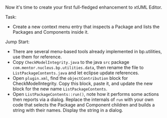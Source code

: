 Now it's time to create your first full-fledged enhancement to xtUML Editor.

Task:
  - Create a new context menu entry that inspects a Package and lists the Packages and Components inside it.
  
Jump Start:
  - There are several menu-based tools already implemented in bp.utilities, use them for reference.
  - Copy ```CheckModelIntegrity.java``` to the java ```src``` package ```com.mentor.nucleus.bp.utilities.data```, then rename 
  the file to ```ListPackageContents.java``` and let eclipse update references.
  - Open ```plugin.xml```, find the ```objectContribution``` block for CheckModelIntegrity.  Copy this block, paste it, and 
  update the new block for the new name ```ListPackageContents```.
  - Open ```ListPackageContents::run()```, note how it performs some actions then reports via a dialog. Replace the internals 
  of ```run``` with your own code that selects the Package and Component children and builds a string with their names. Display 
  the string in a dialog. 
